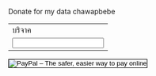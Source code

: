 Donate for my data chawapbebe 
<form action="https://www.paypal.com/cgi-bin/webscr" method="post" target="_top">
<input type="hidden" name="cmd" value="_s-xclick">
<input type="hidden" name="hosted_button_id" value="T2QHCFMK9DT2S">
<table>
<tr><td><input type="hidden" name="on0" value="&#3610;&#3619;&#3636;&#3592;&#3634;&#3588;">&#3610;&#3619;&#3636;&#3592;&#3634;&#3588;</td></tr><tr><td><input type="text" name="os0" maxlength="200"></td></tr>
</table>
<input type="image" src="https://www.paypalobjects.com/en_GB/TH/i/btn/btn_paynow_SM.gif" border="1" name="บริจาค" alt="PayPal – The safer, easier way to pay online">
<img alt="" border="0" src="https://www.paypalobjects.com/th_TH/i/scr/pixel.gif" width="1" height="1">
<chawap@hotmail.com>
